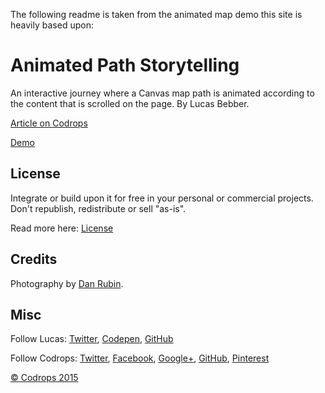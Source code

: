 The following readme is taken from the animated map demo this site is heavily based upon:



# Animated Path Storytelling

An interactive journey where a Canvas map path is animated according to the content that is scrolled on the page. By Lucas Bebber.

[Article on Codrops](http://tympanus.net/codrops/?p=25667)

[Demo](http://tympanus.net/Tutorials/StorytellingMap/)

## License

Integrate or build upon it for free in your personal or commercial projects. Don't republish, redistribute or sell "as-is". 

Read more here: [License](http://tympanus.net/codrops/licensing/)

## Credits

Photography by [Dan Rubin](http://instagram.com/danrubin/).

## Misc

Follow Lucas: [Twitter](https://twitter.com/lucasbebber), [Codepen](http://codepen.io/lbebber/), [GitHub](https://github.com/lbebber)

Follow Codrops: [Twitter](http://www.twitter.com/codrops), [Facebook](http://www.facebook.com/pages/Codrops/159107397912), [Google+](https://plus.google.com/101095823814290637419), [GitHub](https://github.com/codrops), [Pinterest](http://www.pinterest.com/codrops/)

[© Codrops 2015](http://www.codrops.com)






